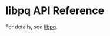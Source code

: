 # libpq API Reference<a name="EN-US_TOPIC_0000001166778402"></a>

For details, see  [libpq](libpq.md).

